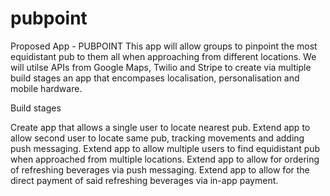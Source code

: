 # pubpoint
Proposed App - PUBPOINT This app will allow groups to pinpoint the most equidistant pub to them all when approaching from different locations. We will utilse APIs from Google Maps, Twilio and Stripe to create via multiple build stages an app that encompases localisation, personalisation and mobile hardware.

Build stages

Create app that allows a single user to locate nearest pub.
Extend app to allow second user to locate same pub, tracking movements and adding push messaging.
Extend app to allow multiple users to find equidistant pub when approached from multiple locations.
Extend app to allow for ordering of refreshing beverages via push messaging.
Extend app to allow for the direct payment of said refreshing beverages via in-app payment.
